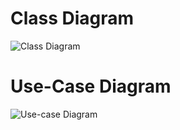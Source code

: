 # Class Diagram
![Class Diagram](https://user-images.githubusercontent.com/52988414/95699381-3f75d980-0c7f-11eb-93d4-015e6d756772.png)

# Use-Case Diagram
![Use-case Diagram](https://user-images.githubusercontent.com/52988414/95699383-413f9d00-0c7f-11eb-8d7e-7ff69ff75254.png)
